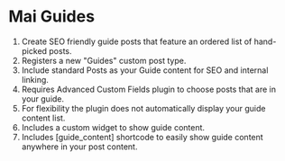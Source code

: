 # Mai Guides
1. Create SEO friendly guide posts that feature an ordered list of hand-picked posts.
1. Registers a new "Guides" custom post type.
1. Include standard Posts as your Guide content for SEO and internal linking.
1. Requires Advanced Custom Fields plugin to choose posts that are in your guide.
1. For flexibility the plugin does not automatically display your guide content list.
1. Includes a custom widget to show guide content.
1. Includes [guide_content] shortcode to easily show guide content anywhere in your post content.
